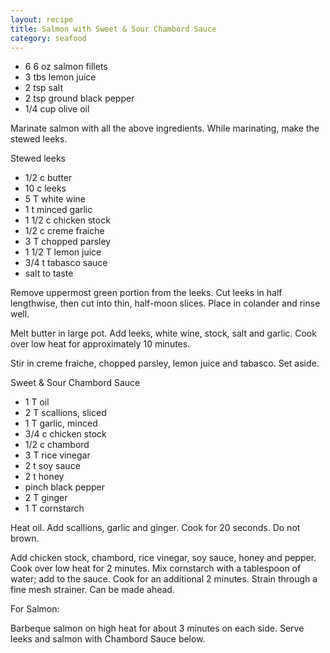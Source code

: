 ```yaml
---
layout: recipe
title: Salmon with Sweet & Sour Chambord Sauce
category: seafood
---
```

- 6  6 oz salmon fillets
- 3 tbs lemon juice
- 2 tsp salt
- 2 tsp ground black pepper
- 1/4 cup olive oil

Marinate salmon with all the above ingredients. While marinating, make the stewed leeks.

Stewed leeks

- 1/2 c butter
- 10 c leeks
- 5 T white wine
- 1 t minced garlic
- 1 1/2 c chicken stock
- 1/2 c creme fraiche
- 3 T chopped parsley
- 1 1/2 T lemon juice
- 3/4 t tabasco sauce
- salt to taste

Remove uppermost green portion from the leeks. Cut leeks in half lengthwise, then cut into thin, half-moon slices. Place in colander and rinse well.

Melt butter in large pot. Add leeks, white wine, stock, salt and garlic. Cook over low heat for approximately 10 minutes.

Stir in creme fraiche, chopped parsley, lemon juice and tabasco. Set aside.


Sweet & Sour Chambord Sauce

- 1 T oil
- 2 T scallions, sliced
- 1 T garlic, minced
- 3/4 c chicken stock
- 1/2 c chambord
- 3 T rice vinegar
- 2 t soy sauce
- 2 t honey
- pinch black pepper
- 2 T ginger
- 1 T cornstarch

Heat oil. Add scallions, garlic and ginger. Cook for 20 seconds. Do not brown.

Add chicken stock, chambord, rice vinegar, soy sauce, honey and pepper. Cook over low heat for 2 minutes. Mix cornstarch with a tablespoon of water; add to the sauce.
Cook for an additional 2 minutes. Strain through a fine mesh strainer.  Can be made ahead.

For Salmon:

Barbeque salmon on high heat for about 3 minutes on each side. Serve leeks and salmon with Chambord Sauce below.
